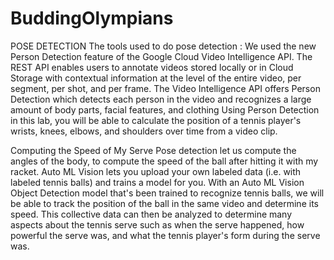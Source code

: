 # BuddingOlympians
POSE DETECTION
The tools used to do pose detection :
We used the new Person Detection feature of the Google Cloud Video Intelligence API.
The REST API enables users to annotate videos stored locally or in Cloud Storage with contextual information at the level of the entire video, per segment, per shot, and per frame. 
The Video Intelligence API offers Person Detection which detects each person in the video and recognizes a large amount of body parts, facial features, and clothing Using Person Detection in this lab, you will be able to calculate the position of a tennis player's wrists, knees, elbows, and shoulders over time from a video clip. 


Computing the Speed of My Serve
Pose detection let us compute the angles of the body, to compute the speed of the ball after hitting it with my racket. 
Auto ML Vision lets you upload your own labeled data (i.e. with labeled tennis balls) and trains a model for you.
With an Auto ML Vision Object Detection model that's been trained to recognize tennis balls, we will be able to track the position of the ball in the same video and determine its speed. 
This collective data can then be analyzed to determine many aspects about the tennis serve such as when the serve happened, how powerful the serve was, and what the tennis player's form during the serve was.

